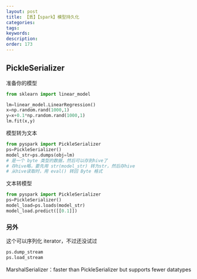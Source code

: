 ```yaml
---
layout: post
title: 【丢】【spark】模型持久化
categories:
tags:
keywords:
description:
order: 173
---
```




##  PickleSerializer

准备你的模型
```python
from sklearn import linear_model

lm=linear_model.LinearRegression()
x=np.random.rand(1000,1)
y=x+0.1*np.random.rand(1000,1)
lm.fit(x,y)
```

模型转为文本
```python
from pyspark import PickleSerializer
ps=PickleSerializer()
model_str=ps.dumps(obj=lm)
# 是一个 byte 类型的数据，然后可以存到hive了
# 存hive略，要先用 str(model_str) 转为str，然后存hive
# 从hive读取时，用 eval() 转回 Byte 格式
```

文本转模型
```python
from pyspark import PickleSerializer
ps=PickleSerializer()
model_load=ps.loads(model_str)
model_load.predict([[0.1]])
```

### 另外
这个可以序列化 iterator，不过还没试过

```Python
ps.dump_stream
ps.load_stream
```

MarshalSerializer：faster than PickleSerializer but supports fewer datatypes

